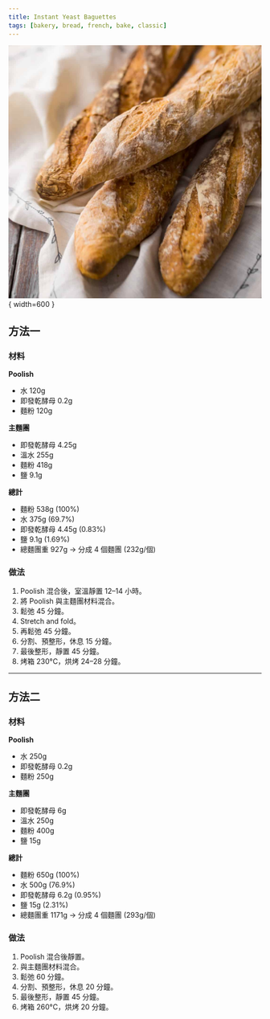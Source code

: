 ```yaml
---
title: Instant Yeast Baguettes
tags: [bakery, bread, french, bake, classic]
---
```


![Instant Yeast Baguettes](../../images/instant-yeast-baguettes.jpg){ width=600 }

## 方法一

### 材料
**Poolish**
- 水 120g  
- 即發乾酵母 0.2g  
- 麵粉 120g  

**主麵團**
- 即發乾酵母 4.25g  
- 溫水 255g  
- 麵粉 418g  
- 鹽 9.1g  

**總計**
- 麵粉 538g (100%)  
- 水 375g (69.7%)  
- 即發乾酵母 4.45g (0.83%)  
- 鹽 9.1g (1.69%)  
- 總麵團重 927g → 分成 4 個麵團 (232g/個)  

### 做法
1. Poolish 混合後，室溫靜置 12–14 小時。  
2. 將 Poolish 與主麵團材料混合。  
3. 鬆弛 45 分鐘。  
4. Stretch and fold。  
5. 再鬆弛 45 分鐘。  
6. 分割、預整形，休息 15 分鐘。  
7. 最後整形，靜置 45 分鐘。  
8. 烤箱 230°C，烘烤 24–28 分鐘。  

---

## 方法二

### 材料
**Poolish**
- 水 250g  
- 即發乾酵母 0.2g  
- 麵粉 250g  

**主麵團**
- 即發乾酵母 6g  
- 溫水 250g  
- 麵粉 400g  
- 鹽 15g  

**總計**
- 麵粉 650g (100%)  
- 水 500g (76.9%)  
- 即發乾酵母 6.2g (0.95%)  
- 鹽 15g (2.31%)  
- 總麵團重 1171g → 分成 4 個麵團 (293g/個)  

### 做法
1. Poolish 混合後靜置。  
2. 與主麵團材料混合。  
3. 鬆弛 60 分鐘。  
4. 分割、預整形，休息 20 分鐘。  
5. 最後整形，靜置 45 分鐘。  
6. 烤箱 260°C，烘烤 20 分鐘。  
